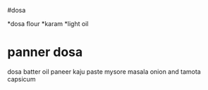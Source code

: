 #dosa

*dosa flour
*karam
*light oil

# panner dosa
dosa batter
oil
paneer
kaju paste
mysore masala
onion and tamota
capsicum